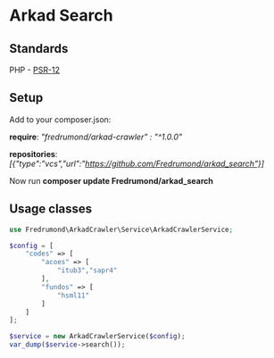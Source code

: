 # Arkad Search

## Standards

PHP - [PSR-12](https://www.php-fig.org/psr/psr-12/)

## Setup

Add to your composer.json:

**require**: _"fredrumond/arkad-crawler" : "^1.0.0"_

**repositories**: _[{"type":"vcs","url":"https://github.com/Fredrumond/arkad_search"}]_

Now run **composer update Fredrumond/arkad_search**

## Usage classes

```php
use Fredrumond\ArkadCrawler\Service\ArkadCrawlerService;

$config = [
    "codes" => [
        "acoes" => [
            "itub3","sapr4"
        ],
        "fundos" => [
            "hsml11"
        ]
    ]
];

$service = new ArkadCrawlerService($config);
var_dump($service->search());
```